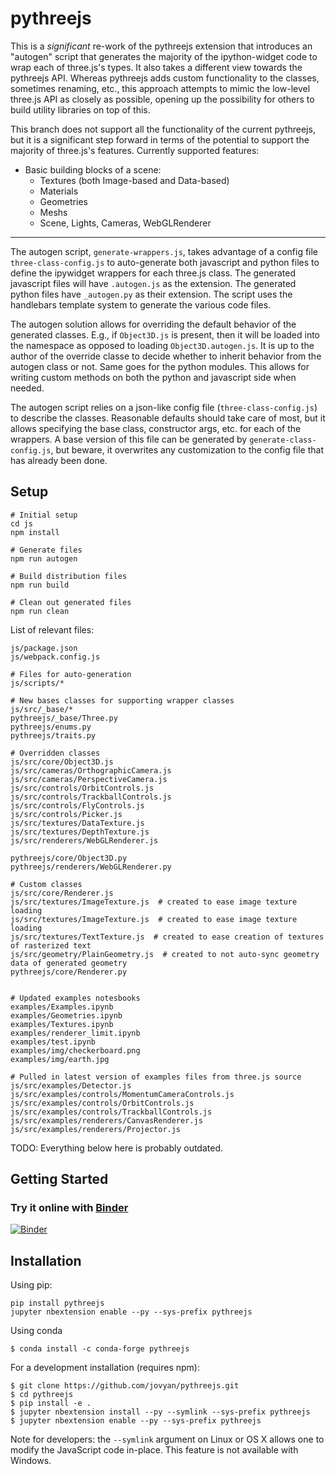 pythreejs
=========

This is a _significant_ re-work of the pythreejs extension that introduces an "autogen" script that generates the majority of the ipython-widget code to wrap each of three.js's types.  It also takes a different view towards the pythreejs API.  Whereas pythreejs adds custom functionality to the classes, sometimes renaming, etc., this approach attempts to mimic the low-level three.js API as closely as possible, opening up the possibility for others to build utility libraries on top of this.

This branch does not support all the functionality of the current pythreejs, but it is a significant step forward in terms of the potential to support the majority of three.js's features.  Currently supported features:
- Basic building blocks of a scene:
  - Textures (both Image-based and Data-based)
  - Materials
  - Geometries
  - Meshs
  - Scene, Lights, Cameras, WebGLRenderer

---

The autogen script, `generate-wrappers.js`, takes advantage of a config file `three-class-config.js` to auto-generate both javascript and python files to define the ipywidget wrappers for each three.js class.  The generated javascript files will have `.autogen.js` as the extension.  The generated python files have `_autogen.py` as their extension.  The script uses the handlebars template system to generate the various code files.

The autogen solution allows for overriding the default behavior of the generated classes.  E.g., if `Object3D.js` is present, then it will be loaded into the namespace as opposed to loading `Object3D.autogen.js`.  It is up to the author of the override classe to decide whether to inherit behavior from the autogen class or not.  Same goes for the python modules.  This allows for writing custom methods on both the python and javascript side when needed.

The autogen script relies on a json-like config file (`three-class-config.js`) to describe the classes.  Reasonable defaults should take care of most, but it allows specifying the base class, constructor args, etc. for each of the wrappers.  A base version of this file can be generated by `generate-class-config.js`, but beware, it overwrites any customization to the config file that has already been done.

## Setup

```
# Initial setup
cd js
npm install

# Generate files
npm run autogen

# Build distribution files
npm run build

# Clean out generated files
npm run clean
```

List of relevant files:

```
js/package.json
js/webpack.config.js

# Files for auto-generation
js/scripts/*

# New bases classes for supporting wrapper classes
js/src/_base/*
pythreejs/_base/Three.py
pythreejs/enums.py
pythreejs/traits.py

# Overridden classes
js/src/core/Object3D.js
js/src/cameras/OrthographicCamera.js
js/src/cameras/PerspectiveCamera.js
js/src/controls/OrbitControls.js
js/src/controls/TrackballControls.js
js/src/controls/FlyControls.js
js/src/controls/Picker.js
js/src/textures/DataTexture.js
js/src/textures/DepthTexture.js
js/src/renderers/WebGLRenderer.js

pythreejs/core/Object3D.py
pythreejs/renderers/WebGLRenderer.py

# Custom classes
js/src/core/Renderer.js
js/src/textures/ImageTexture.js  # created to ease image texture loading
js/src/textures/ImageTexture.js  # created to ease image texture loading
js/src/textures/TextTexture.js  # created to ease creation of textures of rasterized text
js/src/geometry/PlainGeometry.js  # created to not auto-sync geometry data of generated geometry
pythreejs/core/Renderer.py


# Updated examples notesbooks
examples/Examples.ipynb
examples/Geometries.ipynb
examples/Textures.ipynb
examples/renderer_limit.ipynb
examples/test.ipynb
examples/img/checkerboard.png
examples/img/earth.jpg

# Pulled in latest version of examples files from three.js source
js/src/examples/Detector.js
js/src/examples/controls/MomentumCameraControls.js
js/src/examples/controls/OrbitControls.js
js/src/examples/controls/TrackballControls.js
js/src/examples/renderers/CanvasRenderer.js
js/src/examples/renderers/Projector.js
```


TODO: Everything below here is probably outdated.

Getting Started
---------------

### Try it online with [Binder](http://mybinder.org/)

[![Binder](http://mybinder.org/badge.svg)](http://mybinder.org:/repo/jovyan/pythreejs/notebooks/examples)

Installation
------------

Using pip:

```
pip install pythreejs
jupyter nbextension enable --py --sys-prefix pythreejs
```

Using conda

```
$ conda install -c conda-forge pythreejs
```

For a development installation (requires npm):

```
$ git clone https://github.com/jovyan/pythreejs.git
$ cd pythreejs
$ pip install -e .
$ jupyter nbextension install --py --symlink --sys-prefix pythreejs
$ jupyter nbextension enable --py --sys-prefix pythreejs
```

Note for developers: the `--symlink` argument on Linux or OS X allows one to
modify the JavaScript code in-place. This feature is not available
with Windows.
